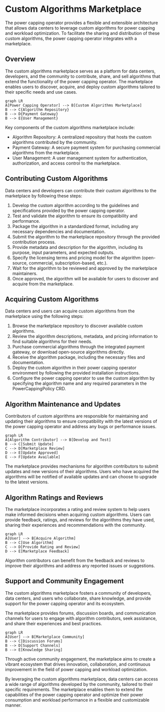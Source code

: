 # Custom Algorithms Marketplace

The power capping operator provides a flexible and extensible architecture that allows data centers to leverage custom
algorithms for power capping and workload optimization. To facilitate the sharing and distribution of these custom
algorithms, the power capping operator integrates with a marketplace.

## Overview

The custom algorithms marketplace serves as a platform for data centers, developers, and the community to contribute,
share, and sell algorithms that extend the functionality of the power capping operator. The marketplace enables users to
discover, acquire, and deploy custom algorithms tailored to their specific needs and use cases.

```mermaid
graph LR
A[Power Capping Operator] --> B[Custom Algorithms Marketplace]
B --> C{Algorithm Repository}
B --> D{Payment Gateway}
B --> E{User Management}
```

Key components of the custom algorithms marketplace include:

- Algorithm Repository: A centralized repository that hosts the custom algorithms contributed by the community.
- Payment Gateway: A secure payment system for purchasing commercial algorithms from the marketplace.
- User Management: A user management system for authentication, authorization, and access control to the marketplace.

## Contributing Custom Algorithms

Data centers and developers can contribute their custom algorithms to the marketplace by following these steps:

1. Develop the custom algorithm according to the guidelines and specifications provided by the power capping operator.
2. Test and validate the algorithm to ensure its compatibility and performance.
3. Package the algorithm in a standardized format, including any necessary dependencies and documentation.
4. Submit the algorithm to the marketplace repository through the provided contribution process.
5. Provide metadata and description for the algorithm, including its purpose, input parameters, and expected outputs.
6. Specify the licensing terms and pricing model for the algorithm (open-source, commercial, subscription-based, etc.).
7. Wait for the algorithm to be reviewed and approved by the marketplace maintainers.
8. Once approved, the algorithm will be available for users to discover and acquire from the marketplace.

## Acquiring Custom Algorithms

Data centers and users can acquire custom algorithms from the marketplace using the following steps:

1. Browse the marketplace repository to discover available custom algorithms.
2. Review the algorithm descriptions, metadata, and pricing information to find suitable algorithms for their needs.
3. Purchase commercial algorithms through the integrated payment gateway, or download open-source algorithms directly.
4. Receive the algorithm package, including the necessary files and documentation.
5. Deploy the custom algorithm in their power capping operator environment by following the provided installation
   instructions.
6. Configure the power capping operator to use the custom algorithm by specifying the algorithm name and any required
   parameters in the PowerCappingPolicy CRD.

## Algorithm Maintenance and Updates

Contributors of custom algorithms are responsible for maintaining and updating their algorithms to ensure compatibility
with the latest versions of the power capping operator and address any bugs or performance issues.

```mermaid
graph LR
A[Algorithm Contributor] --> B[Develop and Test]
B --> C[Submit Update]
C --> D[Marketplace Review]
D --> E[Update Approved]
E --> F[Update Available]
```

The marketplace provides mechanisms for algorithm contributors to submit updates and new versions of their algorithms.
Users who have acquired the algorithms will be notified of available updates and can choose to upgrade to the latest
versions.

## Algorithm Ratings and Reviews

The marketplace incorporates a rating and review system to help users make informed decisions when acquiring custom
algorithms. Users can provide feedback, ratings, and reviews for the algorithms they have used, sharing their
experiences and recommendations with the community.

```mermaid
graph LR
A[User] --> B[Acquire Algorithm]
B --> C[Use Algorithm]
C --> D[Provide Rating and Review]
D --> E[Marketplace Feedback]
```

Algorithm contributors can benefit from the feedback and reviews to improve their algorithms and address any reported
issues or suggestions.

## Support and Community Engagement

The custom algorithms marketplace fosters a community of developers, data centers, and users who collaborate, share
knowledge, and provide support for the power capping operator and its ecosystem.

The marketplace provides forums, discussion boards, and communication channels for users to engage with algorithm
contributors, seek assistance, and share their experiences and best practices.

```mermaid
graph LR
A[User] --> B[Marketplace Community]
B --> C[Discussion Forums]
B --> D[Support Channels]
B --> E[Knowledge Sharing]
```

Through active community engagement, the marketplace aims to create a vibrant ecosystem that drives innovation,
collaboration, and continuous improvement in the field of power capping and workload optimization.

By leveraging the custom algorithms marketplace, data centers can access a wide range of algorithms developed by the
community, tailored to their specific requirements. The marketplace enables them to extend the capabilities of the power
capping operator and optimize their power consumption and workload performance in a flexible and customizable manner.